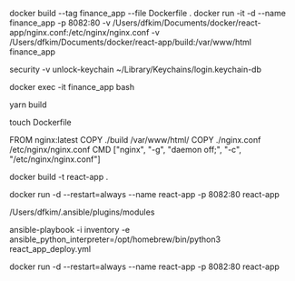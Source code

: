 docker build --tag finance_app --file Dockerfile . 
docker run -it -d --name finance_app -p 8082:80 -v /Users/dfkim/Documents/docker/react-app/nginx.conf:/etc/nginx/nginx.conf -v /Users/dfkim/Documents/docker/react-app/build:/var/www/html finance_app 

security -v unlock-keychain ~/Library/Keychains/login.keychain-db

docker exec -it finance_app bash

yarn build

touch Dockerfile

FROM nginx:latest
COPY ./build /var/www/html/
COPY ./nginx.conf /etc/nginx/nginx.conf
CMD ["nginx", "-g", "daemon off;", "-c", "/etc/nginx/nginx.conf"]                                         


docker build -t react-app .

docker run -d --restart=always --name react-app -p 8082:80 react-app


/Users/dfkim/.ansible/plugins/modules

ansible-playbook -i inventory -e ansible_python_interpreter=/opt/homebrew/bin/python3 react_app_deploy.yml

docker run -d --restart=always --name react-app -p 8082:80 react-app




